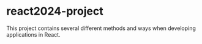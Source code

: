# react2024-project
This project contains several different methods and ways when developing applications in React.
